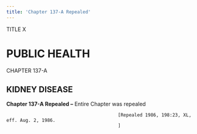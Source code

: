 ```yaml
---
title: 'Chapter 137-A Repealed'
---
```


TITLE X
                                             
PUBLIC HEALTH
=============

CHAPTER 137-A
                                             
KIDNEY DISEASE
--------------

**Chapter 137-A Repealed –** Entire Chapter was repealed


                                             [Repealed 1986, 198:23, XL, eff. Aug. 2, 1986.
                                             ]
